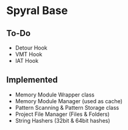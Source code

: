 # Spyral Base

## To-Do

 - Detour Hook
 - VMT Hook
 - IAT Hook

## Implemented

 - Memory Module Wrapper class
 - Memory Module Manager (used as cache)
 - Pattern Scanning & Pattern Storage class
 - Project File Manager (Files & Folders)
 - String Hashers (32bit & 64bit hashes)
